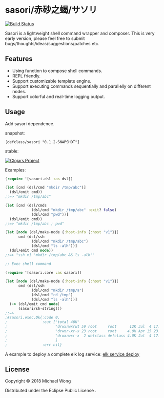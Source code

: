 # sasori/赤砂之蝎/サソリ 
[![Build Status](https://travis-ci.org/defclass/sasori.svg?branch=master)](https://travis-ci.org/defclass/sasori)

Sasori is a lightweight shell command wrapper and composer. This is very early version, please feel free to submit bugs/thoughts/ideas/suggestions/patches etc.

## Features

* Using function to compose shell commands.
* REPL friendly.
* Support customizable template engine. 
* Support executing commands sequentially and parallelly on different nodes.
* Support colorful and real-time logging output. 

## Usage

Add sasori dependence.

snapshot:

```
[defclass/sasori "0.1.2-SNAPSHOT"]
```


stable:

[![Clojars Project](https://img.shields.io/clojars/v/defclass/sasori.svg)](https://clojars.org/defclass/sasori)

Examples:

```clojure
(require '[sasori.dsl :as dsl])

(let [cmd (dsl/cmd "mkdir /tmp/abc")]
  (dsl/emit cmd))
;;=> "mkdir /tmp/abc"

(let [cmd (dsl/cmds
            (dsl/cmd "mkdir /tmp/abc" :exit? false)
            (dsl/cmd "pwd"))]
  (dsl/emit cmd))
;;=> "mkdir /tmp/abc ; pwd"

(let [node (dsl/make-node {:host-info {:host "v1"}})
      cmd (dsl/ssh
            (dsl/cmd "mkdir /tmp/abc")
            (dsl/cmd "ls -alh"))]
  (dsl/emit cmd node))
;;=> "ssh v1 'mkdir /tmp/abc && ls -alh'"

;; Exec shell command

(require '[sasori.core :as sasori])

(let [node (dsl/make-node {:host-info {:host "v1"}})
      cmd (dsl/ssh
            (dsl/cmd "mkdir /tmp/a")
            (dsl/cmd "cd /tmp")
            (dsl/cmd "ls -alh"))]
  (-> (dsl/emit cmd node)
      (sasori/sh-string)))
;;=>
;#sasori.exec.Ok{:code 0,
;                :out ["total 40K"
;                      "drwxrwxrwt 59 root     root      12K Jul  4 17:56 ."
;                      "drwxr-xr-x 23 root     root     4.0K Apr 15 23:10 .."
;                      "drwxrwxr-x  2 defclass defclass 4.0K Jul  4 17:56 a"
;                      ]
;                :err nil}
```

A example to deploy a complete elk log service: [elk service deploy](https://github.com/defclass/sasori/blob/master/examples/src/examples/elk/core.clj)

## License

Copyright © 2018 Michael Wong

Distributed under the Eclipse Public License .
